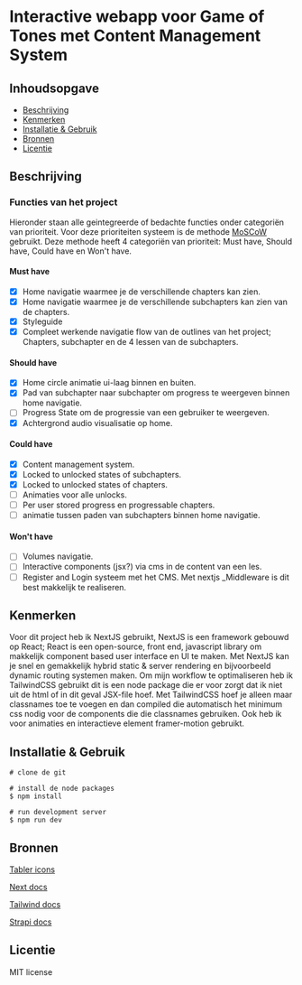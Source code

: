 # Interactive webapp voor Game of Tones met Content Management System

## Inhoudsopgave

- [Beschrijving](#beschrijving)
- [Kenmerken](#kenmerken)
- [Installatie & Gebruik](#installatie)
- [Bronnen](#bronnen)
- [Licentie](#licentie)

## Beschrijving

<!-- In de Beschrijving staat hoe je project er uit ziet, hoe het werkt en wat je er mee kan. -->
<!-- Voeg een mooie poster visual toe 📸 -->
<!-- Voeg een link toe naar Github Pages 🌐-->

### Functies van het project

Hieronder staan alle geintegreerde of bedachte functies onder categoriën van prioriteit. Voor deze prioriteiten systeem is de methode [MoSCoW](https://en.wikipedia.org/wiki/MoSCoW_method) gebruikt. Deze methode heeft 4 categoriën van prioriteit: Must have, Should have, Could have en Won't have.

#### Must have

- [x] Home navigatie waarmee je de verschillende chapters kan zien.
- [x] Home navigatie waarmee je de verschillende subchapters kan zien van de chapters.
- [x] Styleguide
- [x] Compleet werkende navigatie flow van de outlines van het project; Chapters, subchapter en de 4 lessen van de subchapters.

#### Should have

- [x] Home circle animatie ui-laag binnen en buiten.
- [x] Pad van subchapter naar subchapter om progress te weergeven binnen home navigatie.
- [ ] Progress State om de progressie van een gebruiker te weergeven.
- [x] Achtergrond audio visualisatie op home.

#### Could have

- [x] Content management system.
- [x] Locked to unlocked states of subchapters.
- [x] Locked to unlocked states of chapters.
- [ ] Animaties voor alle unlocks.
- [ ] Per user stored progress en progressable chapters.
- [ ] animatie tussen paden van subchapters binnen home navigatie.

#### Won't have

- [ ] Volumes navigatie.
- [ ] Interactive components (jsx?) via cms in de content van een les.
- [ ] Register and Login systeem met het CMS. Met nextjs \_Middleware is dit best makkelijk te realiseren.

## Kenmerken

Voor dit project heb ik NextJS gebruikt, NextJS is een framework gebouwd op React; React is een open-source, front end, javascript library om makkelijk component based user interface en UI te maken. Met NextJS kan je snel en gemakkelijk hybrid static & server rendering en bijvoorbeeld dynamic routing systemen maken. Om mijn workflow te optimaliseren heb ik TailwindCSS gebruikt dit is een node package die er voor zorgt dat ik niet uit de html of in dit geval JSX-file hoef. Met TailwindCSS hoef je alleen maar classnames toe te voegen en dan compiled die automatisch het minimum css nodig voor de components die die classnames gebruiken. Ook heb ik voor animaties en interactieve element framer-motion gebruikt.

## Installatie & Gebruik

```
# clone de git

# install de node packages
$ npm install

# run development server
$ npm run dev
```

## Bronnen

[Tabler icons](https://tablericons.com/)

[Next docs](https://nextjs.org/)

[Tailwind docs](https://tailwindcss.com/)

[Strapi docs](https://docs.strapi.io/developer-docs/latest/getting-started/introduction.html#open-source-contribution)

## Licentie

MIT license
